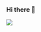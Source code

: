 ### Hi there 👋


<a href="https://github-readme-stats.vercel.app/api?username=preshmalinetpereira&show_icons=true&theme=radical">
  <img align="center" src="https://github-readme-stats.vercel.app/api?username=preshmalinetpereira&show_icons=true&theme=radical" />
</a>

<!--
**preshmalinetpereira/preshmalinetpereira** is a ✨ _special_ ✨ repository because its `README.md` (this file) appears on your GitHub profile.

Here are some ideas to get you started:

- 🔭 I’m currently working on ...
- 🌱 I’m currently learning ...
- 👯 I’m looking to collaborate on ...
- 🤔 I’m looking for help with ...
- 💬 Ask me about ...
- 📫 How to reach me: ...
- 😄 Pronouns: ...
- ⚡ Fun fact: ...
-->
